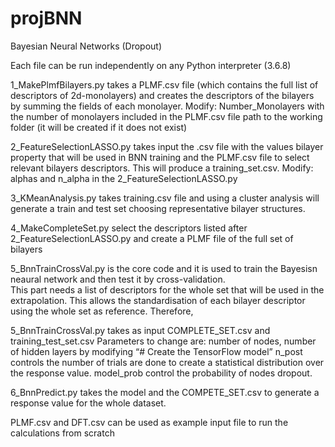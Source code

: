 # projBNN
Bayesian Neural Networks (Dropout)

Each file can be run independently on any Python interpreter (3.6.8)

1_MakePlmfBilayers.py takes a PLMF.csv file (which contains the full list of descriptors of 2d-monolayers) 
and creates the descriptors of the bilayers by summing the fields of each monolayer.
Modify: 
Number_Monolayers  with the number of monolayers included in the PLMF.csv file
path  to the working folder (it will be created if it does not exist)

2_FeatureSelectionLASSO.py takes input the .csv file with the values bilayer property that will be used in BNN training
and the PLMF.csv file to select relevant bilayers descriptors. This will produce a training_set.csv.
Modify:
alphas and n_alpha in the 2_FeatureSelectionLASSO.py 
 	

3_KMeanAnalysis.py takes training.csv file and using a cluster analysis will generate a train and test set choosing representative bilayer structures. 


4_MakeCompleteSet.py select the descriptors listed after 2_FeatureSelectionLASSO.py and create a PLMF file of the full set of bilayers

5_BnnTrainCrossVal.py is the core code and it is used to train the Bayesisn neaural network and then test it by cross-validation.  
This part needs a list of descriptors for the whole set that will be used in the extrapolation. This allows the standardisation of each bilayer descriptor using the whole set as reference. Therefore, 

5_BnnTrainCrossVal.py takes as input COMPLETE_SET.csv and training_test_set.csv 
Parameters to change are: number of nodes, number of hidden layers by modifying “# Create the TensorFlow model”
n_post controls the number of trials are done to create a statistical distribution over the response value. 
model_prob control the probability of nodes dropout. 

6_BnnPredict.py takes the model and the COMPETE_SET.csv to generate a response value for the whole dataset.  

PLMF.csv and DFT.csv can be used as example input file to run the calculations from scratch
